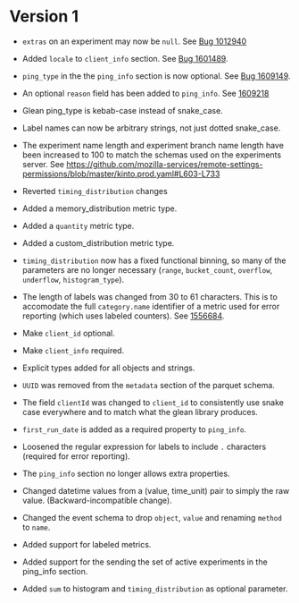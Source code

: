 # Version 1

- `extras` on an experiment may now be `null`.  See [Bug 1012940](https://bugzilla.mozilla.org/show_bug.cgi?id=1612940)
   
- Added `locale` to `client_info` section. See [Bug 1601489](https://bugzilla.mozilla.org/show_bug.cgi?id=1601489).

- `ping_type` in the the `ping_info` section is now optional. See [Bug 1609149](https://bugzilla.mozilla.org/show_bug.cgi?id=1609149).

- An optional `reason` field has been added to `ping_info`. See [1609218](https://bugzilla.mozilla.org/show_bug.cgi?id=1609218)

- Glean ping_type is kebab-case instead of snake_case.

- Label names can now be arbitrary strings, not just dotted snake_case.

- The experiment name length and experiment branch name length have been increased to 100 to match the schemas used on the experiments server.  See https://github.com/mozilla-services/remote-settings-permissions/blob/master/kinto.prod.yaml#L603-L733

- Reverted `timing_distribution` changes

- Added a memory_distribution metric type.

- Added a `quantity` metric type.

- Added a custom_distribution metric type.

- `timing_distribution` now has a fixed functional binning, so many of the
  parameters are no longer necessary (`range`, `bucket_count`, `overflow`,
  `underflow`, `histogram_type`).

- The length of labels was changed from 30 to 61 characters. This is to
  accomodate the full `category.name` identifier of a metric used for error
  reporting (which uses labeled counters).  See [1556684](https://bugzilla.mozilla.org/show_bug.cgi?id=1556684).

- Make `client_id` optional.

- Make `client_info` required.

- Explicit types added for all objects and strings.

- `UUID` was removed from the `metadata` section of the parquet schema.

- The field `clientId` was changed to `client_id` to consistently use snake case
  everywhere and to match what the glean library produces.

- `first_run_date` is added as a required property to `ping_info`.

- Loosened the regular expression for labels to include `.` characters
  (required for error reporting).

- The `ping_info` section no longer allows extra properties.

- Changed datetime values from a (value, time_unit) pair to simply the raw
  value.  (Backward-incompatible change).

- Changed the event schema to drop `object`, `value` and renaming
  `method` to `name`.

- Added support for labeled metrics.

- Added support for the sending the set of active experiments in the ping_info
  section.

- Added `sum` to histogram and `timing_distribution` as optional parameter.
